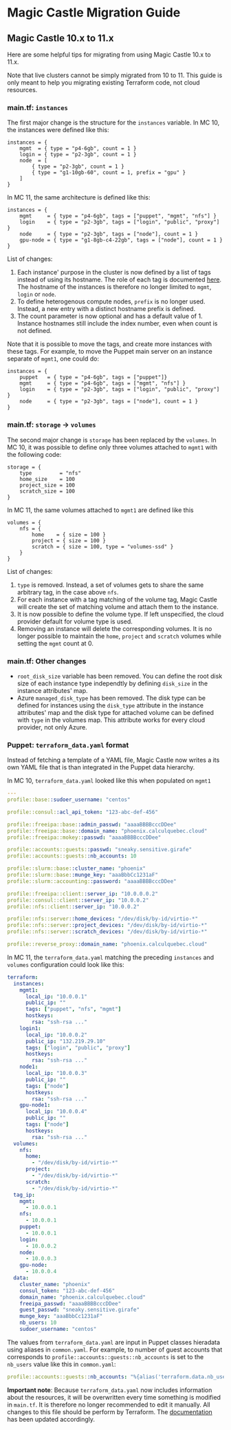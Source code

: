 # Magic Castle Migration Guide

## Magic Castle 10.x to 11.x

Here are some helpful tips for migrating from using Magic Castle 10.x to 11.x.

Note that live clusters cannot be simply migrated from 10 to 11. This guide is
only meant to help you migrating existing Terraform code, not cloud resources.

### main.tf: `instances`

The first major change is the structure for the `instances` variable.
In MC 10, the instances were defined like this:
```hcl
instances = {
    mgmt  = { type = "p4-6gb", count = 1 }
    login = { type = "p2-3gb", count = 1 }
    node  = [
        { type = "p2-3gb", count = 1 }
        { type = "g1-10gb-60", count = 1, prefix = "gpu" }
    ]
}
```

In MC 11, the same architecture is defined like this:
```hcl
instances = {
    mgmt     = { type = "p4-6gb", tags = ["puppet", "mgmt", "nfs"] }
    login    = { type = "p2-3gb", tags = ["login", "public", "proxy"] }
    node     = { type = "p2-3gb", tags = ["node"], count = 1 }
    gpu-node = { type = "g1-8gb-c4-22gb", tags = ["node"], count = 1 }
}
```

List of changes:
1. Each instance' purpose in the cluster is now defined by a list
of tags instead of using its hostname. The role of each tag is
documented [here](README.md). The hostname of the instances is
therefore no longer limited to `mgmt`, `login` or `node`.
2. To define heterogenous compute nodes, `prefix` is no longer used.
Instead, a new entry with a distinct hostname prefix is defined.
3. The count parameter is now optional and has a default value of 1.
Instance hostnames still include the index number, even when count
is not defined.

Note that it is possible to move the tags, and create more instances with
these tags. For example, to move the Puppet main server on an instance
separate of `mgmt1`, one could do:
```hcl
instances = {
    puppet   = { type = "p4-6gb", tags = ["puppet"]}
    mgmt     = { type = "p4-6gb", tags = ["mgmt", "nfs"] }
    login    = { type = "p2-3gb", tags = ["login", "public", "proxy"] }
    node     = { type = "p2-3gb", tags = ["node"], count = 1 }
}
```

### main.tf: `storage` -> `volumes`

The second major change is `storage` has been replaced by the `volumes`.
In MC 10, it was possible to define only three volumes attached to `mgmt1`
with the following code:
```hcl
storage = {
    type         = "nfs"
    home_size    = 100
    project_size = 100
    scratch_size = 100
}
```

In MC 11, the same volumes attached to `mgmt1` are defined like this
```hcl
volumes = {
    nfs = {
        home    = { size = 100 }
        project = { size = 100 }
        scratch = { size = 100, type = "volumes-ssd" }
    }
}
```

List of changes:
1. `type` is removed. Instead, a set of volumes gets to share the same
arbitrary tag, in the case above `nfs`.
2. For each instance with a tag matching of the volume tag, Magic Castle
will create the set of matching volume and attach them to the instance.
3. It is now possible to define the volume type. If left unspecified,
the cloud provider default for volume type is used.
4. Removing an instance will delete the corresponding volumes. It is no
longer possible to maintain the `home`, `project` and `scratch` volumes
while setting the `mgmt` count at 0.

### main.tf: Other changes

- `root_disk_size` variable has been removed. You can define the root
disk size of each instance type independtly by defining `disk_size`
in the instance attributes' map.
- Azure `managed_disk_type` has been removed. The disk type can be
defined for instances using the `disk_type` attribute in the instance
attributes' map and the disk type for attached volume can be defined
with `type` in the volumes map. This attribute works for every cloud
provider, not only Azure.

### Puppet: `terraform_data.yaml` format

Instead of fetching a template of a YAML file, Magic Castle now writes
a its own YAML file that is than integrated in the Puppet data hierarchy.

In MC 10, `terraform_data.yaml` looked like this when populated on `mgmt1`
```yaml
---
profile::base::sudoer_username: "centos"

profile::consul::acl_api_token: "123-abc-def-456"

profile::freeipa::base::admin_passwd: "aaaaBBBBcccDDee"
profile::freeipa::base::domain_name: "phoenix.calculquebec.cloud"
profile::freeipa::mokey::passwd: "aaaaBBBBcccDDee"

profile::accounts::guests::passwd: "sneaky.sensitive.girafe"
profile::accounts::guests::nb_accounts: 10

profile::slurm::base::cluster_name: "phoenix"
profile::slurm::base::munge_key: "aaaBbbCc1231aF"
profile::slurm::accounting::password: "aaaaBBBBcccDDee"

profile::freeipa::client::server_ip: "10.0.0.0.2"
profile::consul::client::server_ip: "10.0.0.2"
profile::nfs::client::server_ip: "10.0.0.2"

profile::nfs::server::home_devices: "/dev/disk/by-id/virtio-*"
profile::nfs::server::project_devices: "/dev/disk/by-id/virtio-*"
profile::nfs::server::scratch_devices: "/dev/disk/by-id/virtio-*"

profile::reverse_proxy::domain_name: "phoenix.calculquebec.cloud"
```

In MC 11, the `terraform_data.yaml` matching the preceding `instances` and `volumes`
configuration could look like this:
```yaml
terraform:
  instances:
    mgmt1:
      local_ip: "10.0.0.1"
      public_ip: ""
      tags: ["puppet", "nfs", "mgmt"]
      hostkeys:
        rsa: "ssh-rsa ..."
    login1:
      local_ip: "10.0.0.2"
      public_ip: "132.219.29.10"
      tags: ["login", "public", "proxy"]
      hostkeys:
        rsa: "ssh-rsa ..."
    node1:
      local_ip: "10.0.0.3"
      public_ip: ""
      tags: ["node"]
      hostkeys:
        rsa: "ssh-rsa ..."
    gpu-node1:
      local_ip: "10.0.0.4"
      public_ip: ""
      tags: ["node"]
      hostkeys:
        rsa: "ssh-rsa ..."
  volumes:
    nfs:
      home:
        - "/dev/disk/by-id/virtio-*"
      project:
        - "/dev/disk/by-id/virtio-*"
      scratch:
        - "/dev/disk/by-id/virtio-*"
  tag_ip:
    mgmt:
      - 10.0.0.1
    nfs:
      - 10.0.0.1
    puppet:
      - 10.0.0.1
    login:
      - 10.0.0.2
    node:
      - 10.0.0.3
    gpu-node:
      - 10.0.0.4
  data:
    cluster_name: "phoenix"
    consul_token: "123-abc-def-456"
    domain_name: "phoenix.calculquebec.cloud"
    freeipa_passwd: "aaaaBBBBcccDDee"
    guest_passwd: "sneaky.sensitive.girafe"
    munge_key: "aaaBbbCc1231aF"
    nb_users: 10
    sudoer_username: "centos"
```

The values from `terraform_data.yaml` are input in Puppet classes hieradata
using aliases in `common.yaml`. For example, to number of guest accounts
that corresponds to `profile::accounts::guests::nb_accounts` is set to
the `nb_users` value like this in `common.yaml`:
```yaml
profile::accounts::guests::nb_accounts: "%{alias('terraform.data.nb_users')}"
```

**Important note**: Because `terraform_data.yaml` now includes information about the
resources, it will be overwritten every time something is modified in `main.tf`. It
is therefore no longer recommended to edit it manually. All changes to this file
should be perform by Terraform. The [documentation](README.md) has been
updated accordingly.